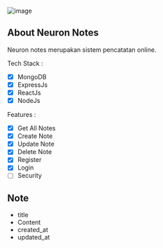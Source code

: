 ![image](https://github.com/Leeroyakbar/mern-project-note/assets/71091549/d85230a0-590d-4e91-8fa3-9b3c93dbb401)

## About Neuron Notes
Neuron notes merupakan sistem pencatatan online.

Tech Stack :
- [x] MongoDB
- [x] ExpressJs
- [x] ReactJs
- [x] NodeJs

Features :
- [x] Get All Notes
- [x] Create Note
- [x] Update Note
- [x] Delete Note
- [x] Register
- [x] Login
- [ ] Security

## Note
- title
- Content
- created_at
- updated_at
